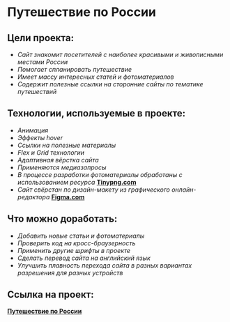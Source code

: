 # Путешествие по России # 

## Цели проекта:
  * *Сайт знакомит посетителей с наиболее красивыми и живописными местами России*
  * *Помогает спланировать путешествие*
  * *Имеет массу интересных статей и фотоматериалов* 
  * *Содержит полезные ссылки на сторонние сайты по  тематике путешествий* 

## Технологии, используемые в проекте: 
  * *Анимация*
  * *Эффекты hover* 
  * *Ссылки на полезные материалы*  
  * *Flex и Grid технологии*
  * *Адаптивная вёрстка сайта*
  * *Применяются медиазапросы*
  * *В процессе разработки фотоматериалы обработаны с использованием ресурса* **[Tinypng.com](https://tinypng.com/)**
  * *Сайт свёрстан по дизайн-макету из графического онлайн-редактора* **[Figma.com](https://www.figma.com/)**

## Что можно доработать:  
   * _Добавить новые статьи и фотоматериалы_
   * _Проверить код на кросс-браузерность_
   * _Применить другие шрифты в проекте_
   * _Сделать перевод сайта на английский язык_
   * _Улучшить плавность перехода сайта в разных вариантах разрешения для разных устройств_

## Ссылка на проект: 
  **[Путешествие по России](https://egorburenko.github.io/russian-travel/)**